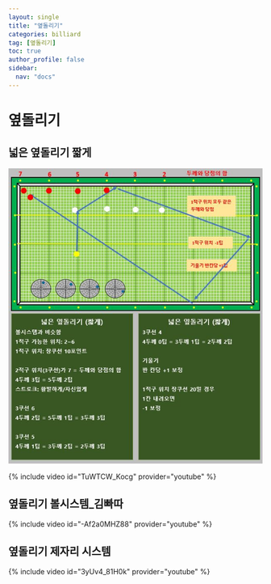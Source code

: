 ```yaml
---
layout: single
title: "옆돌리기"
categories: billiard
tag: [옆돌리기]
toc: true
author_profile: false
sidebar:
  nav: "docs"
---
```



# 옆돌리기

## 넓은 옆돌리기 짧게

[![넓은 옆돌리기 짧게](/images/%EC%98%86%EB%8F%8C%EB%A6%AC%EA%B8%B0%20%EB%84%93%EC%9D%80%20%EC%A7%A7%EA%B2%8C%20%EC%AB%91%ED%94%84%EB%A1%9C.png)](/images/%EC%98%86%EB%8F%8C%EB%A6%AC%EA%B8%B0%20%EB%84%93%EC%9D%80%20%EC%A7%A7%EA%B2%8C%20%EC%AB%91%ED%94%84%EB%A1%9C.png)

{% include video id="TuWTCW_Kocg" provider="youtube" %}

## 옆돌리기 볼시스템_김빠따

{% include video id="-Af2a0MHZ88" provider="youtube" %}

## 옆돌리기 제자리 시스템

{% include video id="3yUv4_81H0k" provider="youtube" %}
